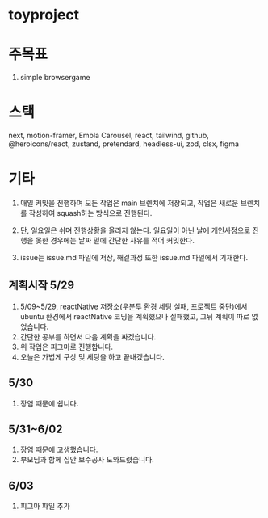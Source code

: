# toyproject

# 주목표

1. simple browsergame

# 스택

next, motion-framer, Embla Carousel, react, tailwind, github, @heroicons/react, zustand, pretendard, headless-ui, zod, clsx, figma

# 기타

1. 매일 커밋을 진행하며 모든 작업은 main 브렌치에 저장되고, 작업은 새로운 브렌치를 작성하여 squash하는 방식으로 진행된다.

2. 단, 일요일은 쉬며 진행상황을 올리지 않는다. 일요일이 아닌 날에 개인사정으로 진행을 못한 경우에는 날짜 밑에 간단한 사유를 적어 커밋한다.

3. issue는 issue.md 파일에 저장, 해결과정 또한 issue.md 파일에서 기재한다.

## 계획시작 5/29

1. 5/09~5/29, reactNative 저장소(우분투 환경 세팅 실패, 프로젝트 중단)에서 ubuntu 환경에서 reactNative 코딩을 계획했으나 실패했고, 그뒤 계획이 따로 없었습니다.
2. 간단한 공부를 하면서 다음 계획을 짜겠습니다.
3. 위 작업은 피그마로 진행합니다.
4. 오늘은 가볍게 구상 및 세팅을 하고 끝내겠습니다.

## 5/30

1. 장염 때문에 쉽니다.

## 5/31~6/02

1. 장염 때문에 고생했습니다.
2. 부모님과 함께 집안 보수공사 도와드렸습니다.

## 6/03

1. 피그마 파일 추가

